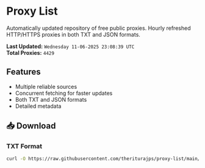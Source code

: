 # Proxy List

Automatically updated repository of free public proxies. Hourly refreshed HTTP/HTTPS proxies in both TXT and JSON formats.

**Last Updated:** `Wednesday 11-06-2025 23:08:39 UTC`  
**Total Proxies:** `4429`

## Features
- Multiple reliable sources
- Concurrent fetching for faster updates
- Both TXT and JSON formats
- Detailed metadata

## 📥 Download

### TXT Format
```bash
curl -O https://raw.githubusercontent.com/theriturajps/proxy-list/main/proxies.txt